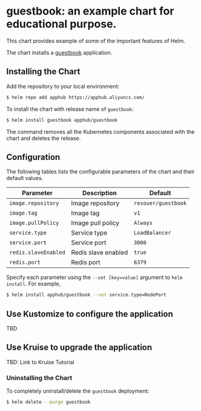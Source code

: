 # guestbook: an example chart for educational purpose.

This chart provides example of some of the important features of Helm.

The chart installs a [guestbook](https://kubernetes.io/docs/tutorials/stateless-application/guestbook/) application.

## Installing the Chart

Add the repository to your local environment:
```bash
$ helm repo add apphub https://apphub.aliyuncs.com/
```

To install the chart with release name of `guestbook`:

```bash
$ helm install guestbook apphub/guestbook
```

The command removes all the Kubernetes components associated with the chart and deletes the release.

## Configuration

The following tables lists the configurable parameters of the chart and their default values.

| Parameter                  | Description                                     | Default                                                    |
| -----------------------    | ---------------------------------------------   | ---------------------------------------------------------- |
| `image.repository`         | Image repository                                | `resouer/guestbook`                                         |
| `image.tag`                | Image tag                                       | `v1`                                                       |
| `image.pullPolicy`         | Image pull policy                               | `Always`                                                   |
| `service.type`             | Service type                                    | `LoadBalancer`                                             |
| `service.port`             | Service port                                    | `3000`                                                     |
| `redis.slaveEnabled`       | Redis slave enabled                             | `true`                                                     |
| `redis.port`               | Redis port                                      | `6379`                                                     |

Specify each parameter using the `--set [key=value]` argument to `helm install`. For example,

```bash
$ helm install apphub/guestbook --set service.type=NodePort
```

## Use Kustomize to configure the application

TBD

## Use Kruise to upgrade the application

TBD: Link to Kruise Tutorial

### Uninstalling the Chart

To completely uninstall/delete the `guestbook` deployment:

```bash
$ helm delete --purge guestbook
```
